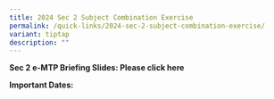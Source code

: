 ```yaml
---
title: 2024 Sec 2 Subject Combination Exercise
permalink: /quick-links/2024-sec-2-subject-combination-exercise/
variant: tiptap
description: ""
---
```

<p><strong>Sec 2 e-MTP Briefing Slides: Please click here</strong>
</p>
<p></p>
<p><strong>Important Dates:</strong>
</p>
<p></p>